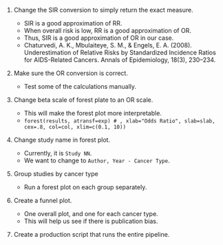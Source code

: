 1. Change the SIR conversion to simply return the exact measure.

   - SIR is a good approximation of RR.
   - When overall risk is low, RR is a good approximation of OR.
   - Thus, SIR is a good approximation of OR in our case.
   - Chaturvedi, A. K., Mbulaiteye, S. M., & Engels, E. A. (2008). Underestimation of Relative Risks by Standardized Incidence Ratios for AIDS-Related Cancers. Annals of Epidemiology, 18(3), 230–234.

2. Make sure the OR conversion is correct.

   - Test some of the calculations manually.

3. Change beta scale of forest plate to an OR scale.

   - This will make the forest plot more interpretable.
   - `forest(results, atransf=exp) # , xlab="Odds Ratio", slab=slab, cex=.8, col=col, xlim=c(0.1, 10))`

4. Change study name in forest plot.

   - Currently, it is `Study NN`.
   - We want to change to `Author, Year - Cancer Type`.

5. Group studies by cancer type

   - Run a forest plot on each group separately.

6. Create a funnel plot.

   - One overall plot, and one for each cancer type.
   - This will help us see if there is publication bias.

7. Create a production script that runs the entire pipeline.
